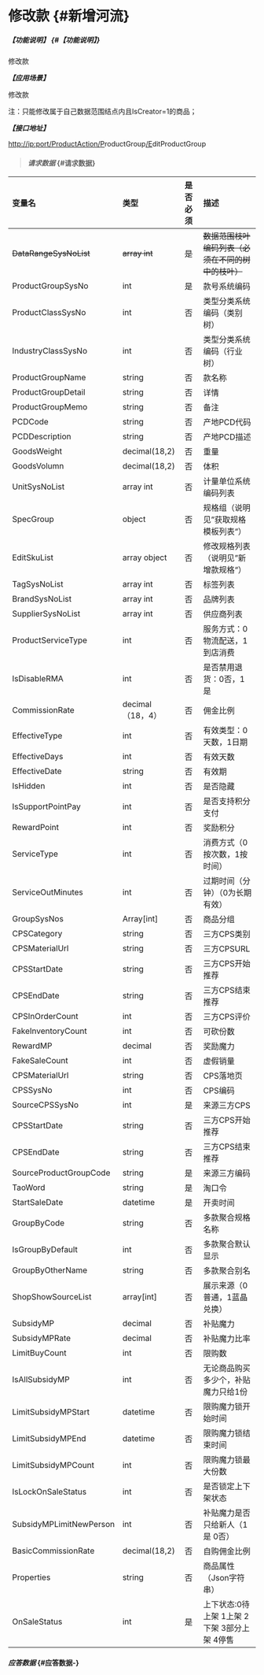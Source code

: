 # 修改款 {#新增河流}

##### _【功能说明】_ {#【功能说明】}

修改款

_**【应用场景】**_

修改款

注：只能修改属于自己数据范围结点内且IsCreator=1的商品；

_**【接口地址】**_

[http://ip:port/ProductAction/](http://ip:port/HMAction/River/AddRiver)[P](http://ip:port/HMAction/River/AddRiver)roductGroup[/E](http://ip:port/HMAction/River/AddRiver)ditProductGroup

> #### _请求数据_ {#请求数据}

| 变量名 | 类型 | 是否必须 | 描述 |
| :--- | :--- | :--- | :--- |
| ~~DataRangeSysNoList~~ | ~~array int~~ | ~~是~~ | ~~数据范围枝叶编码列表（必须在不同的树中的枝叶）~~ |
| ProductGroupSysNo | int | 是 | 款号系统编码 |
| ProductClassSysNo | int | 否 | 类型分类系统编码（类别树） |
| IndustryClassSysNo | int | 否 | 类型分类系统编码（行业树） |
| ProductGroupName | string | 否 | 款名称 |
| ProductGroupDetail | string | 否 | 详情 |
| ProductGroupMemo | string | 否 | 备注 |
| PCDCode | string | 否 | 产地PCD代码 |
| PCDDescription | string | 否 | 产地PCD描述 |
| GoodsWeight | decimal\(18,2\) | 否 | 重量 |
| GoodsVolumn | decimal\(18,2\) | 否 | 体积 |
| UnitSysNoList | array int | 否 | 计量单位系统编码列表 |
| SpecGroup | object | 否 | 规格组（说明见”获取规格模板列表“） |
| EditSkuList | array object | 否 | 修改规格列表（说明见”新增款规格“） |
| TagSysNoList | array int | 否 | 标签列表 |
| BrandSysNoList | array int | 否 | 品牌列表 |
| SupplierSysNoList | array int | 否 | 供应商列表 |
| ProductServiceType | int | 否 | 服务方式：0物流配送，1到店消费 |
| IsDisableRMA | int | 否 | 是否禁用退货：0否，1是 |
| CommissionRate | decimal（18，4） | 否 | 佣金比例 |
| EffectiveType | int | 否 | 有效类型：0天数，1日期 |
| EffectiveDays | int | 否 | 有效天数 |
| EffectiveDate | string | 否 | 有效期 |
|IsHidden|int | 否 | 是否隐藏 |
| IsSupportPointPay| int | 否 | 是否支持积分支付 |
| RewardPoint| int | 否 | 奖励积分 |
| ServiceType| int | 否 | 消费方式（0按次数，1按时间） |
| ServiceOutMinutes| int | 否 | 过期时间（分钟）（0为长期有效）|
| GroupSysNos| Array[int]| 否 |商品分组|
| CPSCategory| string| 否 |三方CPS类别 |
| CPSMaterialUrl| string| 否 |三方CPSURL |
| CPSStartDate| string| 否 |三方CPS开始推荐 |
| CPSEndDate| string| 否 |三方CPS结束推荐 |
| CPSInOrderCount| int | 否 |三方CPS评价 |
| FakeInventoryCount| int | 否 |可砍份数 |
| RewardMP| decimal| 否 | 奖励魔力|
| FakeSaleCount|int| 否 |虚假销量|
| CPSMaterialUrl|string| 否|CPS落地页|
| CPSSysNo | int | 否 | CPS编码 |
| SourceCPSSysNo|int| 是 |来源三方CPS|
| CPSStartDate | string | 否 | 三方CPS开始推荐 |
| CPSEndDate | string | 否 | 三方CPS结束推荐 |
| SourceProductGroupCode|string| 是 |来源三方编码|
| TaoWord|string| 是 |淘口令|
| StartSaleDate| datetime| 是 | 开卖时间|
| GroupByCode| string| 否 | 多款聚合规格名称 |
| IsGroupByDefault| int | 否 | 多款聚合默认显示 |
| GroupByOtherName| string| 否 | 多款聚合别名 |
| ShopShowSourceList|array[int] | 否 |展示来源（0普通，1蓝晶兑换） |
| SubsidyMP | decimal | 否 | 补贴魔力 |
| SubsidyMPRate | decimal | 否 | 补贴魔力比率 |
| LimitBuyCount | int | 否 | 限购数|
| IsAllSubsidyMP | int | 否 | 无论商品购买多少个，补贴魔力只给1份|
| LimitSubsidyMPStart | datetime | 否 | 限购魔力锁开始时间|
| LimitSubsidyMPEnd | datetime | 否 | 限购魔力锁结束时间|
| LimitSubsidyMPCount | int | 否 | 限购魔力锁最大份数|
| IsLockOnSaleStatus | int | 否 | 是否锁定上下架状态 |
| SubsidyMPLimitNewPerson | int | 否 | 补贴魔力是否只给新人（1是 0否）|
| BasicCommissionRate| decimal\(18,2\) | 否 |自购佣金比例 |
| Properties| string| 否 | 商品属性（Json字符串） |
| OnSaleStatus | int | 是 | 上下状态:0待上架 1上架 2下架 3部分上架 4停售 |




#### _应答数据_ {#应答数据-}



